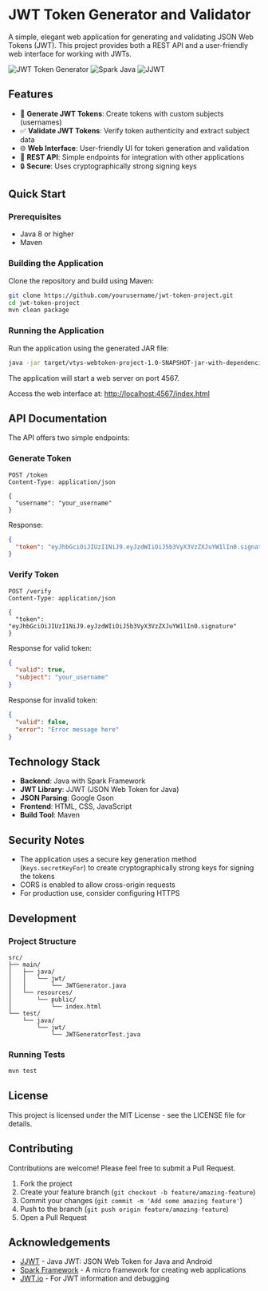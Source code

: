 # JWT Token Generator and Validator

A simple, elegant web application for generating and validating JSON Web Tokens (JWT). This project provides both a REST API and a user-friendly web interface for working with JWTs.

![JWT Token Generator](https://img.shields.io/badge/JWT-Token%20Generator-blue)
![Spark Java](https://img.shields.io/badge/Spark-Web%20Framework-orange)
![JJWT](https://img.shields.io/badge/JJWT-0.11.2-green)

## Features

- 🔑 **Generate JWT Tokens**: Create tokens with custom subjects (usernames)
- ✅ **Validate JWT Tokens**: Verify token authenticity and extract subject data
- 🌐 **Web Interface**: User-friendly UI for token generation and validation
- 🚀 **REST API**: Simple endpoints for integration with other applications
- 🔒 **Secure**: Uses cryptographically strong signing keys


## Quick Start

### Prerequisites

- Java 8 or higher
- Maven

### Building the Application

Clone the repository and build using Maven:

```bash
git clone https://github.com/yourusername/jwt-token-project.git
cd jwt-token-project
mvn clean package
```

### Running the Application

Run the application using the generated JAR file:

```bash
java -jar target/vtys-webtoken-project-1.0-SNAPSHOT-jar-with-dependencies.jar
```

The application will start a web server on port 4567.

Access the web interface at: [http://localhost:4567/index.html](http://localhost:4567/index.html)

## API Documentation

The API offers two simple endpoints:

### Generate Token

```
POST /token
Content-Type: application/json

{
  "username": "your_username"
}
```

Response:

```json
{
  "token": "eyJhbGciOiJIUzI1NiJ9.eyJzdWIiOiJ5b3VyX3VzZXJuYW1lIn0.signature"
}
```

### Verify Token

```
POST /verify
Content-Type: application/json

{
  "token": "eyJhbGciOiJIUzI1NiJ9.eyJzdWIiOiJ5b3VyX3VzZXJuYW1lIn0.signature"
}
```

Response for valid token:

```json
{
  "valid": true,
  "subject": "your_username"
}
```

Response for invalid token:

```json
{
  "valid": false,
  "error": "Error message here"
}
```

## Technology Stack

- **Backend**: Java with Spark Framework
- **JWT Library**: JJWT (JSON Web Token for Java)
- **JSON Parsing**: Google Gson
- **Frontend**: HTML, CSS, JavaScript
- **Build Tool**: Maven

## Security Notes

- The application uses a secure key generation method (`Keys.secretKeyFor`) to create cryptographically strong keys for signing the tokens
- CORS is enabled to allow cross-origin requests
- For production use, consider configuring HTTPS

## Development

### Project Structure

```
src/
├── main/
│   ├── java/
│   │   └── jwt/
│   │       └── JWTGenerator.java
│   └── resources/
│       └── public/
│           └── index.html
└── test/
    └── java/
        └── jwt/
            └── JWTGeneratorTest.java
```

### Running Tests

```bash
mvn test
```

## License

This project is licensed under the MIT License - see the LICENSE file for details.

## Contributing

Contributions are welcome! Please feel free to submit a Pull Request.

1. Fork the project
2. Create your feature branch (`git checkout -b feature/amazing-feature`)
3. Commit your changes (`git commit -m 'Add some amazing feature'`)
4. Push to the branch (`git push origin feature/amazing-feature`)
5. Open a Pull Request

## Acknowledgements

- [JJWT](https://github.com/jwtk/jjwt) - Java JWT: JSON Web Token for Java and Android
- [Spark Framework](http://sparkjava.com/) - A micro framework for creating web applications
- [JWT.io](https://jwt.io/) - For JWT information and debugging 
